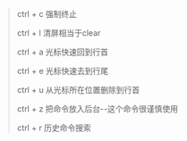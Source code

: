 > ctrl + c 强制终止
>
> ctrl + l 清屏相当于clear
>
> ctrl + a 光标快速回到行首
>
> ctrl + e 光标快速去到行尾
>
> ctrl + u 从光标所在位置删除到行首
>
> ctrl + z 把命令放入后台--这个命令很谨慎使用
>
> ctrl + r 历史命令搜索



